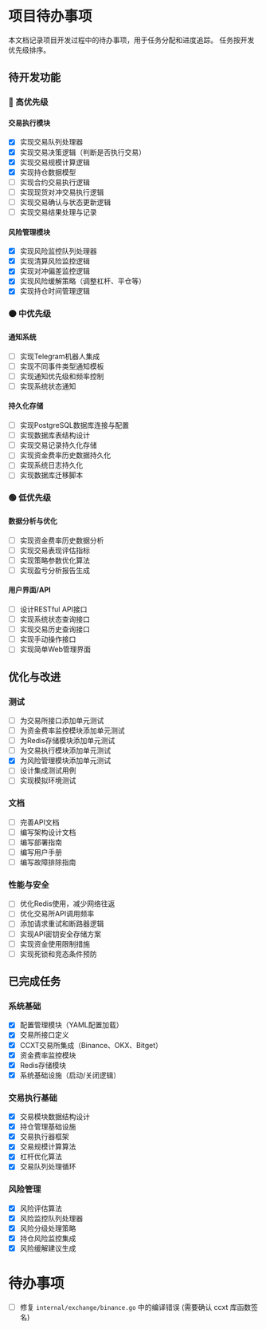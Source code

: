 # 项目待办事项

本文档记录项目开发过程中的待办事项，用于任务分配和进度追踪。
任务按开发优先级排序。

## 待开发功能

### 🔴 高优先级

#### 交易执行模块
- [x] 实现交易队列处理器
- [x] 实现交易决策逻辑（判断是否执行交易）
- [x] 实现交易规模计算逻辑
- [x] 实现持仓数据模型
- [ ] 实现合约交易执行逻辑
- [ ] 实现现货对冲交易执行逻辑
- [ ] 实现交易确认与状态更新逻辑
- [ ] 实现交易结果处理与记录

#### 风险管理模块
- [x] 实现风险监控队列处理器
- [x] 实现清算风险监控逻辑
- [x] 实现对冲偏差监控逻辑
- [x] 实现风险缓解策略（调整杠杆、平仓等）
- [x] 实现持仓时间管理逻辑

### 🟠 中优先级

#### 通知系统
- [ ] 实现Telegram机器人集成
- [ ] 实现不同事件类型通知模板
- [ ] 实现通知优先级和频率控制
- [ ] 实现系统状态通知

#### 持久化存储
- [ ] 实现PostgreSQL数据库连接与配置
- [ ] 实现数据库表结构设计
- [ ] 实现交易记录持久化存储
- [ ] 实现资金费率历史数据持久化
- [ ] 实现系统日志持久化
- [ ] 实现数据库迁移脚本

### 🟢 低优先级

#### 数据分析与优化
- [ ] 实现资金费率历史数据分析
- [ ] 实现交易表现评估指标
- [ ] 实现策略参数优化算法
- [ ] 实现盈亏分析报告生成

#### 用户界面/API
- [ ] 设计RESTful API接口
- [ ] 实现系统状态查询接口
- [ ] 实现交易历史查询接口
- [ ] 实现手动操作接口
- [ ] 实现简单Web管理界面

## 优化与改进

### 测试
- [ ] 为交易所接口添加单元测试
- [ ] 为资金费率监控模块添加单元测试
- [ ] 为Redis存储模块添加单元测试
- [ ] 为交易执行模块添加单元测试
- [x] 为风险管理模块添加单元测试
- [ ] 设计集成测试用例
- [ ] 实现模拟环境测试

### 文档
- [ ] 完善API文档
- [ ] 编写架构设计文档
- [ ] 编写部署指南
- [ ] 编写用户手册
- [ ] 编写故障排除指南

### 性能与安全
- [ ] 优化Redis使用，减少网络往返
- [ ] 优化交易所API调用频率
- [ ] 添加请求重试和断路器逻辑
- [ ] 实现API密钥安全存储方案
- [ ] 实现资金使用限制措施
- [ ] 实现死锁和竞态条件预防

## 已完成任务

### 系统基础
- [x] 配置管理模块（YAML配置加载）
- [x] 交易所接口定义
- [x] CCXT交易所集成（Binance、OKX、Bitget）
- [x] 资金费率监控模块
- [x] Redis存储模块
- [x] 系统基础设施（启动/关闭逻辑）

### 交易执行基础
- [x] 交易模块数据结构设计
- [x] 持仓管理基础设施
- [x] 交易执行器框架
- [x] 交易规模计算算法
- [x] 杠杆优化算法
- [x] 交易队列处理循环

### 风险管理
- [x] 风险评估算法
- [x] 风险监控队列处理器
- [x] 风险分级处理策略
- [x] 持仓风险监控集成
- [x] 风险缓解建议生成

# 待办事项

- [ ] 修复 `internal/exchange/binance.go` 中的编译错误 (需要确认 ccxt 库函数签名) 